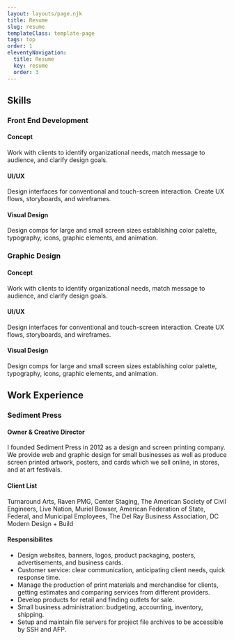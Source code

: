 ```yaml
---
layout: layouts/page.njk
title: Resume
slug: resume
templateClass: template-page
tags: top
order: 1
eleventyNavigation:
  title: Resume
  key: resume
  order: 3
---
```

## Skills
### Front End Development
#### Concept
Work with clients to identify organizational needs, match message to audience, and clarify design goals.

#### UI/UX
Design interfaces for conventional and touch-screen interaction. Create UX flows, storyboards, and wireframes.

#### Visual Design
Design comps for large and small screen sizes establishing color palette, typography, icons, graphic elements, and animation.

### Graphic Design
#### Concept
Work with clients to identify organizational needs, match message to audience, and clarify design goals.

#### UI/UX
Design interfaces for conventional and touch-screen interaction. Create UX flows, storyboards, and wireframes.

#### Visual Design
Design comps for large and small screen sizes establishing color palette, typography, icons, graphic elements, and animation.

## Work Experience
### Sediment Press
#### Owner & Creative Director

I founded Sediment Press in 2012 as a design and screen printing company. We provide web and graphic design for small businesses as well as produce screen printed artwork, posters, and cards which we sell online, in stores, and at art festivals.

#### Client List
Turnaround Arts, Raven PMG, Center Staging, The American Society of Civil Engineers, Live Nation, Muriel Bowser, American Federation of State, Federal, and Municipal Employees, The Del Ray Business Association, DC Modern Design + Build

#### Responsibilites
- Design websites, banners, logos, product packaging, posters, advertisements, and business cards.
- Customer service: clear communication, anticipating client needs, quick response time.
- Manage the production of print materials and merchandise for clients, getting estimates and comparing services from different providers.
- Develop products for retail and finding outlets for sale.
- Small business administration: budgeting, accounting, inventory, shipping.
- Setup and maintain file servers for project file archives to be accessible by SSH and AFP.